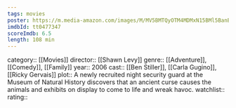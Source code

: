 ```yaml
---
tags: movies
poster: https://m.media-amazon.com/images/M/MV5BMTQyOTM4MDMxN15BMl5BanBnXkFtZTcwODg5NTQzMw@@._V1_SX300.jpg
imdbId: tt0477347
scoreImdb: 6.5
length: 108 min
---
```


category:: [[Movies]]
director:: [[Shawn Levy]]
genre:: [[Adventure]], [[Comedy]], [[Family]]
year:: 2006
cast:: [[Ben Stiller]], [[Carla Gugino]], [[Ricky Gervais]]
plot:: A newly recruited night security guard at the Museum of Natural History discovers that an ancient curse causes the animals and exhibits on display to come to life and wreak havoc.
watchlist::
rating::
